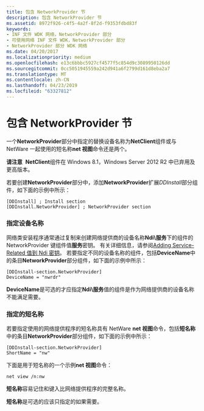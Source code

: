 ```yaml
---
title: 包含 NetworkProvider 节
description: 包含 NetworkProvider 节
ms.assetid: 8972f926-c4f5-4a2f-8f2d-f9353fdbd83f
keywords:
- INF 文件 WDK 网络，NetworkProvider 部分
- 可使用网络 INF 文件 WDK，NetworkProvider 部分
- NetworkProvider 部分 WDK 网络
ms.date: 04/20/2017
ms.localizationpriority: medium
ms.openlocfilehash: e13c6bbbc5927cf4577f5c854d9c3089950126dd
ms.sourcegitcommit: 0cc5051945559a242d941a6f2799d161d8eba2a7
ms.translationtype: MT
ms.contentlocale: zh-CN
ms.lasthandoff: 04/23/2019
ms.locfileid: "63327812"
---
```

# <a name="including-a-networkprovider-section"></a>包含 NetworkProvider 节





一个**NetworkProvider**部分中指定的替换设备名称为**NetClient**组件或与 NetWare 一起使用的短名称**net 视图**命令还是两个。

**请注意**  **NetClient**组件在 Windows 8.1，Windows Server 2012 R2 中已弃用及更高版本。

 

若要创建**NetworkProvider**部分中，添加**NetworkProvider**扩展*DDInstall*部分组件，如下面的示例中所示：
```INF
[DDInstall] ; Install section
[DDInstall.NetworkProvider] ; NetworkProvider section
```

### <a name="specifying-a-device-name"></a>指定设备名称

网络类安装程序通常通过复制来创建网络提供商的设备名称**Ndi\\服务**下的组件的 NetworkProvider 键组件值**服务**密钥。 有关详细信息，请参阅[Adding Service-Related 值到 Ndi 密钥](adding-service-related-values-to-the-ndi-key.md)。 若要指定不同的设备名称的组件，包括**DeviceName**中的条目**NetworkProvider**部分组件，如下面的示例中所示：

```INF
[DDInstall-section.NetworkProvider]
DeviceName = "nwrdr"
```

**DeviceName**是可选的才应指定**Ndi\\服务**值的组件是作为网络提供商的设备名称不能满足需要。

### <a name="specifying-a-short-name"></a>指定的短名称

若要指定使用的网络提供程序的短名称具有 NetWare **net 视图**命令，包括**短名称**中的条目**NetworkProvider**部分组件，如下面的示例中所示：

```INF
[DDInstall-section.NetworkProvider]
ShortName = "nw"
```

下面是用于短名称的一个示例**net 视图**命令：

```INF
net view /n:nw
```

**短名称**容易记住和键入比网络提供程序的完整名称。

**短名称**是可选的应该只指定的如果需要。

 

 





